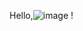 Hello,![image](https://github.com/user-attachments/assets/481156d3-6d10-4ba6-b0a7-7021b1c53f67)
!
<!--
**vishnugalibe/vishnugalibe** is a ✨ _special_ ✨ repository because its `README.md` (this file) appears on your GitHub profile.

Here are some ideas to get you started:

- 🔭 I’m currently working on ...
- 🌱 I’m currently learning ...
- 👯 I’m looking to collaborate on ...
- 🤔 I’m looking for help with ...
- 💬 Ask me about ...
- 📫 How to reach me: ...
- 😄 Pronouns: ...
- ⚡ Fun fact: ...
-->
